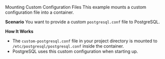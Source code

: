 Mounting Custom Configuration Files
This example mounts a custom configuration file into a container.

**Scenario**
You want to provide a custom `postgresql.conf` file to PostgreSQL.

**How It Works**
- The `custom-postgresql.conf` file in your project directory is mounted to `/etc/postgresql/postgresql.conf` inside the container.
- PostgreSQL uses this custom configuration when starting up.
